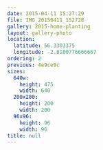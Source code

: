 ```yaml
---
date: 2015-04-11 15:27:29
file: IMG_20150411_152728
gallery: 2015-home-planting
layout: gallery-photo
location:
  latitude: 56.3303375
  longitude: -2.8100776666667
ordering: 2
previous: 4e9ce9c
sizes:
  640w:
    height: 475
    width: 640
  200x200:
    height: 200
    width: 200
  96x96:
    height: 96
    width: 96
title: null
---
```

